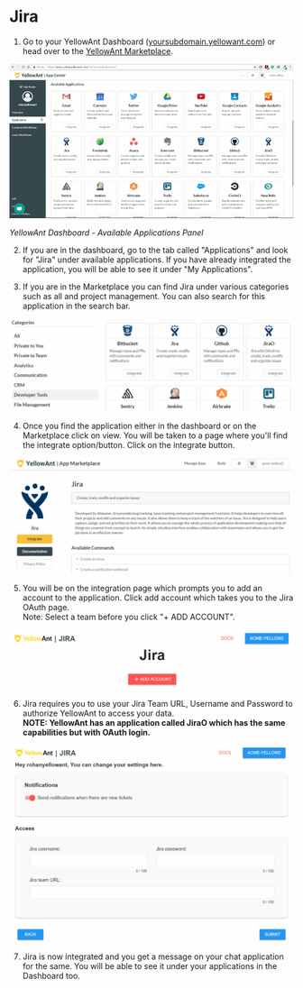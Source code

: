 # Jira

1. Go to your YellowAnt Dashboard \([yoursubdomain.yellowant.com](https://github.com/yellowanthq/yellowant-help-center/tree/bdad19066023aa6a8b667a1d6f05b72945b49759/yoursubdomain.yellowant.com)\) or head over to the [YellowAnt Marketplace](https://www.yellowant.com/marketplace). 

![](../../.gitbook/assets/image%20%2830%29.png)

_YellowAnt Dashboard - Available Applications Panel_

2. If you are in the dashboard, go to the tab called "Applications" and look for "Jira" under available applications. If you have already integrated the application, you will be able to see it under "My Applications".

3. If you are in the Marketplace you can find Jira under various categories such as all and project management. You can also search for this application in the search bar.  


![](../../.gitbook/assets/image%20%28243%29.png)

4. Once you find the application either in the dashboard or on the Marketplace click on view. You will be taken to a page where you'll find the integrate option/button. Click on the integrate button.  


![](../../.gitbook/assets/image%20%2868%29.png)

5. You will be on the integration page which prompts you to add an account to the application. Click add account which takes you to the Jira OAuth page.  
Note: Select a team before you click "+ ADD ACCOUNT".  


![](../../.gitbook/assets/image%20%28234%29.png)

6. Jira requires you to use your Jira Team URL, Username and Password to authorize YellowAnt to access your data.  
**NOTE: YellowAnt has an application called JiraO which has the same capabilities but with OAuth login.**  


![](../../.gitbook/assets/image%20%28194%29.png)

7. Jira is now integrated and you get a message on your chat application for the same. You will be able to see it under your applications in the Dashboard too.

